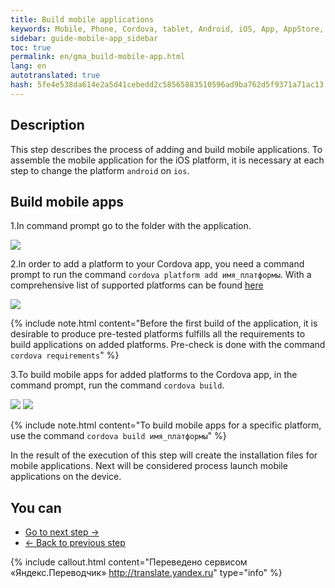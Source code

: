 ```yaml
--- 
title: Build mobile applications 
keywords: Mobile, Phone, Cordova, tablet, Android, iOS, App, AppStore, play market 
sidebar: guide-mobile-app_sidebar 
toc: true 
permalink: en/gma_build-mobile-app.html 
lang: en 
autotranslated: true 
hash: 5fe4e538da614e2a5d41cebedd2c58565883510596ad9ba762d5f9371a71ac13 
--- 
```


## Description 

This step describes the process of adding and build mobile applications. To assemble the mobile application for the iOS platform, it is necessary at each step to change the platform `android` on `ios`. 

## Build mobile apps 

1.In command prompt go to the folder with the application. 

![](/images/pages/guides/mobile-app/jump-mobile-app.png) 

2.In order to add a platform to your Cordova app, you need a command prompt to run the command `cordova platform add имя_платформы`. With a comprehensive list of supported platforms can be found [here](https://cordova.apache.org/docs/en/latest/guide/support/index.html) 

![](/images/pages/guides/mobile-app/add-new-platforms.png) 

{% include note.html content="Before the first build of the application, it is desirable to produce pre-tested platforms fulfills all the requirements to build applications on added platforms. Pre-check is done with the command `cordova requirements`" %} 

3.To build mobile apps for added platforms to the Cordova app, in the command prompt, run the command `cordova build`. 

![](/images/pages/guides/mobile-app/mobile-app-build1.png) 
![](/images/pages/guides/mobile-app/mobile-app-build2.png) 

{% include note.html content="To build mobile apps for a specific platform, use the command `cordova build имя_платформы`" %} 

In the result of the execution of this step will create the installation files for mobile applications. Next will be considered process launch mobile applications on the device. 

## You can 

* [Go to next step ->](gma_launch-mobile-app.html) 
* [<- Back to previous step](gma_setting_ember-mobile-app.html) 



{% include callout.html content="Переведено сервисом «Яндекс.Переводчик» <http://translate.yandex.ru>" type="info" %}